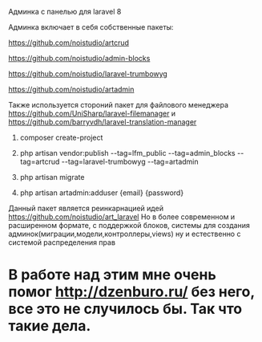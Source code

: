 Админка с панелью для laravel 8

Админка включает в себя собственные пакеты:

https://github.com/noistudio/artcrud

https://github.com/noistudio/admin-blocks

https://github.com/noistudio/laravel-trumbowyg

https://github.com/noistudio/artadmin



Также используется стороний пакет для файлового менеджера 
https://github.com/UniSharp/laravel-filemanager
и 
https://github.com/barryvdh/laravel-translation-manager

1.  composer create-project
2. php artisan vendor:publish --tag=lfm_public --tag=admin_blocks --tag=artcrud --tag=laravel-trumbowyg --tag=artadmin

3.  php artisan migrate
4.  php artisan artadmin:adduser {email} {password}


Данный пакет является реинкарнацией идей https://github.com/noistudio/art_laravel
Но в более современном и расширенном формате, с поддержкой блоков, системы для создания  админок(миграции,модели,контроллеры,views)
ну и естественно с системой распределения прав

# В работе над этим мне очень помог http://dzenburo.ru/ без него, все это не случилось бы. Так что такие дела.



